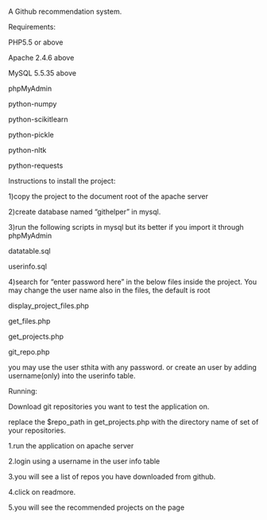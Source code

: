 A Github recommendation system.

Requirements:

PHP5.5 or above

Apache 2.4.6 above

MySQL 5.5.35 above

phpMyAdmin

python-numpy

python-scikitlearn

python-pickle

python-nltk

python-requests


Instructions to install the project:

1)copy the project to the document root of the apache server

2)create database named “githelper” in mysql.

3)run the following scripts in mysql but its better if you import it through phpMyAdmin

datatable.sql

userinfo.sql

4)search for “enter password here”  in the below files inside the project. You may change the user name also in the files, the default is root

display_project_files.php

get_files.php

get_projects.php

git_repo.php


you may use the user sthita with any password. or create an user by adding username(only) into the userinfo table.


Running:

Download git repositories you want to test the application on.

replace the $repo_path in get_projects.php with the directory name of set of your repositories.

1.run the application on apache server

2.login using a username in the user info table

3.you will see a list of repos you have downloaded from github.

4.click on readmore.

5.you will see the recommended projects on the page
